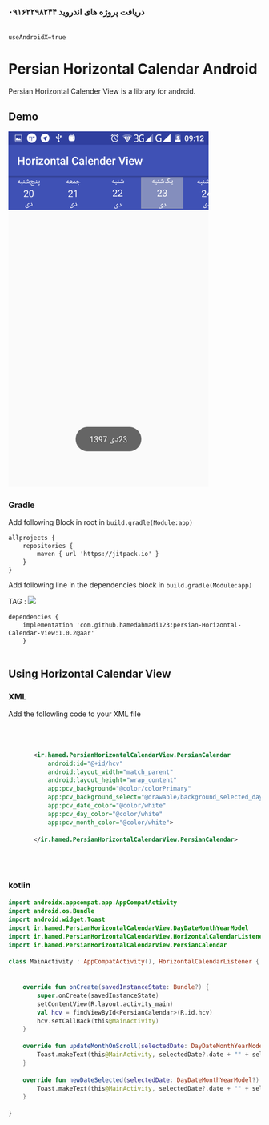 
### دریافت پروژه های اندروید  ۰۹۱۶۲۲۹۸۲۴۴


``` 

useAndroidX=true

```


# Persian Horizontal Calendar  Android
Persian Horizontal Calender View is a library for android.

## Demo 


<img src="ss/Screenshot_20190202-091216.png" width="400" >


<!--
![](ss/DemoGif.gif)
 -->


### Gradle

Add following Block in root in `build.gradle(Module:app)`



``` 
allprojects {
    repositories {
        maven { url 'https://jitpack.io' }
    }
}
```

Add following line in the dependencies block in `build.gradle(Module:app)`

TAG : [![](https://jitpack.io/v/hamedahmadi123/persian-Horizontal-Calendar-View.svg)](https://jitpack.io/#hamedahmadi123/persian-Horizontal-Calendar-View)

``` 
dependencies {
    implementation 'com.github.hamedahmadi123:persian-Horizontal-Calendar-View:1.0.2@aar'
	}
	
```


## Using Horizontal Calendar View
### XML 

Add the followling code to your XML file

```xml

   
   
       <ir.hamed.PersianHorizontalCalendarView.PersianCalendar
           android:id="@+id/hcv"
           android:layout_width="match_parent"
           android:layout_height="wrap_content"
           app:pcv_background="@color/colorPrimary"
           app:pcv_background_select="@drawable/background_selected_day"
           app:pcv_date_color="@color/white"
           app:pcv_day_color="@color/white"
           app:pcv_month_color="@color/white">
   
       </ir.hamed.PersianHorizontalCalendarView.PersianCalendar>
   




```
### kotlin
```kotlin
import androidx.appcompat.app.AppCompatActivity
import android.os.Bundle
import android.widget.Toast
import ir.hamed.PersianHorizontalCalendarView.DayDateMonthYearModel
import ir.hamed.PersianHorizontalCalendarView.HorizontalCalendarListener
import ir.hamed.PersianHorizontalCalendarView.PersianCalendar

class MainActivity : AppCompatActivity(), HorizontalCalendarListener {


    override fun onCreate(savedInstanceState: Bundle?) {
        super.onCreate(savedInstanceState)
        setContentView(R.layout.activity_main)
        val hcv = findViewById<PersianCalendar>(R.id.hcv)
        hcv.setCallBack(this@MainActivity)
    }

    override fun updateMonthOnScroll(selectedDate: DayDateMonthYearModel?) {
        Toast.makeText(this@MainActivity, selectedDate?.date + "" + selectedDate?.month + " " + selectedDate?.year, Toast.LENGTH_LONG).show()
    }

    override fun newDateSelected(selectedDate: DayDateMonthYearModel?) {
        Toast.makeText(this@MainActivity, selectedDate?.date + "" + selectedDate?.month + " " + selectedDate?.year, Toast.LENGTH_LONG).show()
    }

}


```



